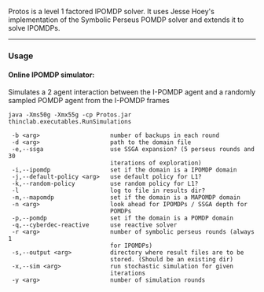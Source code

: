 Protos is a level 1 factored IPOMDP solver. It uses Jesse Hoey's implementation of the Symbolic Perseus POMDP solver and extends it to solve IPOMDPs.

******

### Usage

#### Online IPOMDP simulator:
Simulates a 2 agent interaction between the I-POMDP agent and a randomly sampled POMDP agent from the I-POMDP frames
```
java -Xms50g -Xmx55g -cp Protos.jar thinclab.executables.RunSimulations

 -b <arg>                    number of backups in each round
 -d <arg>                    path to the domain file
 -e,--ssga                   use SSGA expansion? (5 perseus rounds and 30
                             iterations of exploration)
 -i,--ipomdp                 set if the domain is a IPOMDP domain
 -j,--default-policy <arg>   use default policy for L1?
 -k,--random-policy          use random policy for L1?
 -l                          log to file in results dir?
 -m,--mapomdp                set if the domain is a MAPOMDP domain
 -n <arg>                    look ahead for IPOMDPs / SSGA depth for
                             POMDPs
 -p,--pomdp                  set if the domain is a POMDP domain
 -q,--cyberdec-reactive      use reactive solver
 -r <arg>                    number of symbolic perseus rounds (always 1
                             for IPOMDPs)
 -s,--output <arg>           directory where result files are to be
                             stored. (Should be an existing dir)
 -x,--sim <arg>              run stochastic simulation for given
                             iterations
 -y <arg>                    number of simulation rounds
```
